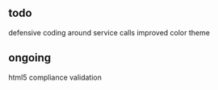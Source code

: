 todo
----
defensive coding around service calls
improved color theme

ongoing
-------
html5 compliance validation
